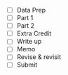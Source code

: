 - [ ] Data Prep
- [ ] Part 1
- [ ] Part 2
- [ ] Extra Credit
- [ ] Write up
- [ ] Memo
- [ ] Revise & revisit
- [ ] Submit
